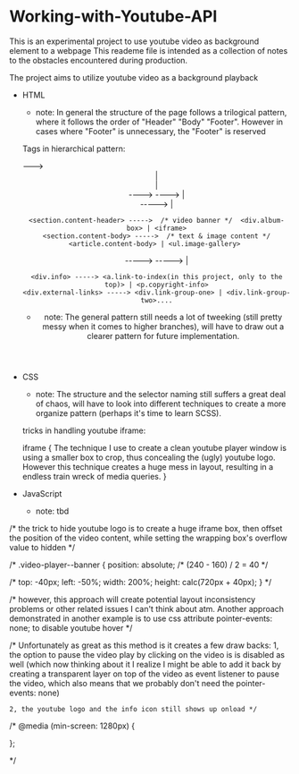 # Working-with-Youtube-API
This is an experimental project to use youtube video as background element to a webpage
This reademe file is intended as a collection of notes to the obstacles encountered during production.


The project aims to utilize youtube video as a background playback 


- HTML
  
  * note: In general the structure of the page follows a trilogical pattern, where it follows the order of "Header" "Body" "Footer".               However in cases where "Footer" is unnecessary, the "Footer" is reserved
  
  Tags in hierarchical pattern:
  
  <body> ---> <header> | <main> | <footer>
  
    <header> ----> <section.container> ----> <div.link-to-index> | <nav>

    <main> -----> <section.content-header> | <section.content-body> 

      <section.content-header> ----->  /* video banner */  <div.album-box> | <iframe>
      <section.content-body> ----->  /* text & image content */  <article.content-body> | <ul.image-gallery> 
    
    <footer> -----> <section.container> -----> <div.info> | <div.external-links>
    
      <div.info> -----> <a.link-to-index(in this project, only to the top)> | <p.copyright-info>
      <div.external-links> -----> <div.link-group-one> | <div.link-group-two>....
      
      
   * note: The general pattern still needs a lot of tweeking (still pretty messy when it comes to higher branches), 
           will have to draw out a clearer pattern for future implementation.
           
    
- CSS
  
  * note: The structure and the selector naming still suffers a great deal of chaos, will have to look into different techniques
          to create a more organize pattern (perhaps it's time to learn SCSS).
    
  tricks in handling youtube iframe:
  
  iframe {
    The technique I use to create a clean youtube player window is using a smaller box to crop, thus concealing the (ugly)
    youtube logo. However this technique creates a huge mess in layout, resulting in a endless train wreck of media queries.
  }
  

- JavaScript

  * note: tbd
  
  











/*	the trick to hide youtube logo is to create a huge iframe box, then offset the position of the 
	video content, while setting the wrapping box's overflow value to hidden */


/* .video-player--banner {
  position: absolute;
  /* (240 - 160) / 2 = 40 */


/*
  top: -40px;
  left: -50%;
  width: 200%;
  height: calc(720px + 40px);
} */


/* however, this approach will create potential layout inconsistency problems or other related issues
   I can't think about atm. Another approach demonstrated in another example is to use css attribute
   pointer-events: none; to disable youtube hover */


/* Unfortunately as great as this method is it creates a few draw backs:
	1, the option to pause the video play by clicking on the video is is disabled as well
	(which now thinking about it I realize I might be able to add it back by creating a transparent
	layer on top of the video as event listener to pause the video, which also means that we probably
	don't need the pointer-events: none)

	2, the youtube logo and the info icon still shows up onload */


/*
@media (min-screen: 1280px) {


};

*/

